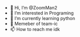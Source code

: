 - 👋 Hi, I’m @ZoomMan2
- 👀 I’m interested in Programing
- 🌱 I’m currently learning python
- 🤴 Memeber of team-ic
- 📫 How to reach me idk

<!---
ZoomMan2/ZoomMan2 is a ✨ special ✨ repository because its `README.md` (this file) appears on your GitHub profile.
You can click the Preview link to take a look at your changes.
--->
